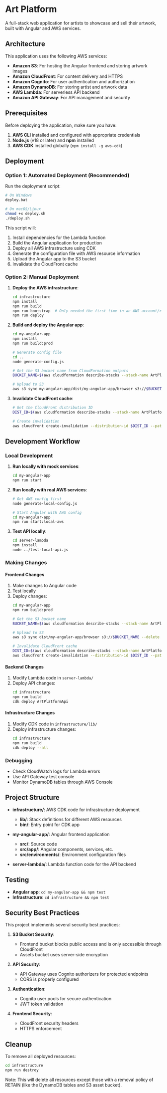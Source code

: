 # Art Platform

A full-stack web application for artists to showcase and sell their artwork, built with Angular and AWS services.

## Architecture

This application uses the following AWS services:

- **Amazon S3**: For hosting the Angular frontend and storing artwork images
- **Amazon CloudFront**: For content delivery and HTTPS
- **Amazon Cognito**: For user authentication and authorization
- **Amazon DynamoDB**: For storing artist and artwork data
- **AWS Lambda**: For serverless API backend
- **Amazon API Gateway**: For API management and security

## Prerequisites

Before deploying the application, make sure you have:

1. **AWS CLI** installed and configured with appropriate credentials
2. **Node.js** (v18 or later) and **npm** installed
3. **AWS CDK** installed globally (`npm install -g aws-cdk`)

## Deployment

### Option 1: Automated Deployment (Recommended)

Run the deployment script:

```bash
# On Windows
deploy.bat

# On macOS/Linux
chmod +x deploy.sh
./deploy.sh
```

This script will:
1. Install dependencies for the Lambda function
2. Build the Angular application for production
3. Deploy all AWS infrastructure using CDK
4. Generate the configuration file with AWS resource information
5. Upload the Angular app to the S3 bucket
6. Invalidate the CloudFront cache

### Option 2: Manual Deployment

1. **Deploy the AWS infrastructure**:
   ```bash
   cd infrastructure
   npm install
   npm run build
   npm run bootstrap  # Only needed the first time in an AWS account/region
   npm run deploy
   ```

2. **Build and deploy the Angular app**:
   ```bash
   cd my-angular-app
   npm install
   npm run build:prod
   
   # Generate config file
   cd ..
   node generate-config.js
   
   # Get the S3 bucket name from CloudFormation outputs
   BUCKET_NAME=$(aws cloudformation describe-stacks --stack-name ArtPlatformStorage --query "Stacks[0].Outputs[?ExportName=='FrontendBucketName'].OutputValue" --output text)
   
   # Upload to S3
   aws s3 sync my-angular-app/dist/my-angular-app/browser s3://$BUCKET_NAME --delete
   ```

3. **Invalidate CloudFront cache**:
   ```bash
   # Get the CloudFront distribution ID
   DIST_ID=$(aws cloudformation describe-stacks --stack-name ArtPlatformStorage --query "Stacks[0].Outputs[?ExportName=='CloudFrontDistributionId'].OutputValue" --output text)
   
   # Create invalidation
   aws cloudfront create-invalidation --distribution-id $DIST_ID --paths "/*"
   ```

## Development Workflow

### Local Development

1. **Run locally with mock services**:
   ```bash
   cd my-angular-app
   npm run start
   ```

2. **Run locally with real AWS services**:
   ```bash
   # Get AWS config first
   node generate-local-config.js
   
   # Start Angular with AWS config
   cd my-angular-app
   npm run start:local-aws
   ```

3. **Test API locally**:
   ```bash
   cd server-lambda
   npm install
   node ../test-local-api.js
   ```

### Making Changes

#### Frontend Changes

1. Make changes to Angular code
2. Test locally
3. Deploy changes:
   ```bash
   cd my-angular-app
   npm run build:prod
   
   # Get the S3 bucket name
   BUCKET_NAME=$(aws cloudformation describe-stacks --stack-name ArtPlatformStorage --query "Stacks[0].Outputs[?ExportName=='FrontendBucketName'].OutputValue" --output text)
   
   # Upload to S3
   aws s3 sync dist/my-angular-app/browser s3://$BUCKET_NAME --delete
   
   # Invalidate CloudFront cache
   DIST_ID=$(aws cloudformation describe-stacks --stack-name ArtPlatformStorage --query "Stacks[0].Outputs[?ExportName=='CloudFrontDistributionId'].OutputValue" --output text)
   aws cloudfront create-invalidation --distribution-id $DIST_ID --paths "/*"
   ```

#### Backend Changes

1. Modify Lambda code in `server-lambda/`
2. Deploy API changes:
   ```bash
   cd infrastructure
   npm run build
   cdk deploy ArtPlatformApi
   ```

#### Infrastructure Changes

1. Modify CDK code in `infrastructure/lib/`
2. Deploy infrastructure changes:
   ```bash
   cd infrastructure
   npm run build
   cdk deploy --all
   ```

### Debugging

- Check CloudWatch logs for Lambda errors
- Use API Gateway test console
- Monitor DynamoDB tables through AWS Console

## Project Structure

- **infrastructure/**: AWS CDK code for infrastructure deployment
  - **lib/**: Stack definitions for different AWS resources
  - **bin/**: Entry point for CDK app
  
- **my-angular-app/**: Angular frontend application
  - **src/**: Source code
  - **src/app/**: Angular components, services, etc.
  - **src/environments/**: Environment configuration files
  
- **server-lambda/**: Lambda function code for the API backend

## Testing

- **Angular app**: `cd my-angular-app && npm test`
- **Infrastructure**: `cd infrastructure && npm test`

## Security Best Practices

This project implements several security best practices:

1. **S3 Bucket Security**:
   - Frontend bucket blocks public access and is only accessible through CloudFront
   - Assets bucket uses server-side encryption

2. **API Security**:
   - API Gateway uses Cognito authorizers for protected endpoints
   - CORS is properly configured

3. **Authentication**:
   - Cognito user pools for secure authentication
   - JWT token validation

4. **Frontend Security**:
   - CloudFront security headers
   - HTTPS enforcement

## Cleanup

To remove all deployed resources:

```bash
cd infrastructure
npm run destroy
```

Note: This will delete all resources except those with a removal policy of RETAIN (like the DynamoDB tables and S3 asset bucket).
